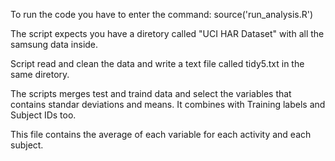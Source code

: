 To run the code you have to enter the command:
source('run_analysis.R')

The script expects you have a diretory called "UCI HAR Dataset" with all the samsung data inside.

Script read and clean the data and write a text file called tidy5.txt in the same diretory.

The scripts merges test and traind data and select the variables that contains standar deviations and means. 
It combines with Training labels and Subject IDs too.

This file contains the average of each variable for each activity and each subject.
